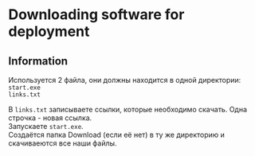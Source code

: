 # Downloading software for deployment

## Information

Используется 2 файла, они должны находится в одной директории:  
`start.exe`  
`links.txt`

В `links.txt` записываете ссылки, которые необходимо скачать. Одна строчка - новая ссылка.  
Запускаете `start.exe`.  
Создаётся папка Download (если её нет) в ту же директорию и скачиваеются все наши файлы.
